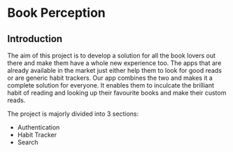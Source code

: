 # Book Perception

## Introduction

The aim of this project is to develop a solution for all the book lovers out there and make them have a whole new experience too. The apps that are already available in the market just either help them to look for good reads or are generic habit trackers. Our app combines the two and makes it a complete solution for everyone. It enables them to inculcate the brilliant habit of reading and looking up their favourite books and make their custom reads.

The project is majorly divided into 3 sections:

- Authentication
- Habit Tracker
- Search

